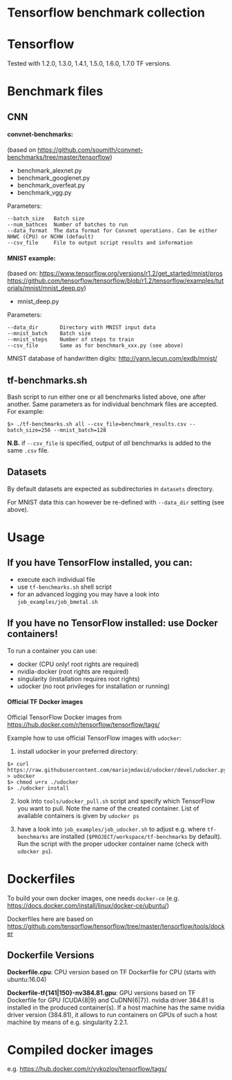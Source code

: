 Tensorflow benchmark collection
====

# Tensorflow
Tested with 1.2.0, 1.3.0, 1.4.1, 1.5.0, 1.6.0, 1.7.0 TF versions.

# Benchmark files
## CNN 
#### convnet-benchmarks: 
(based on https://github.com/soumith/convnet-benchmarks/tree/master/tensorflow)
- benchmark_alexnet.py
- benchmark_googlenet.py
- benchmark_overfeat.py
- benchmark_vgg.py

Parameters:
```
--batch_size   Batch size 
--num_bathces  Number of batches to run
--data_format  The data format for Convnet operations. Can be either NHWC (CPU) or NCHW (default)
--csv_file     File to output script results and information
```

#### MNIST example: <br>
(based on: https://www.tensorflow.org/versions/r1.2/get_started/mnist/pros<br>
https://github.com/tensorflow/tensorflow/blob/r1.2/tensorflow/examples/tutorials/mnist/mnist_deep.py)
- mnist_deep.py

Parameters:
```
--data_dir       Directory with MNIST input data
--mnist_batch    Batch size
--mnist_steps    Number of steps to train
--csv_file       Same as for benchmark_xxx.py (see above)
```
MNIST database of handwritten digits: http://yann.lecun.com/exdb/mnist/

## tf-benchmarks.sh
Bash script to run either one or all benchmarks listed above, one after another. Same parameters as for individual benchmark files are accepted. For example:
```
$> ./tf-benchmarks.sh all --csv_file=benchmark_results.csv --batch_size=256 --mnist_batch=128
```
**N.B.** if `--csv_file` is specified, output of _all_ benchmarks is added to the same `.csv` file.

## Datasets
By default datasets are expected as subdirectories in `datasets` directory. 

For MNIST data this can however be re-defined with `--data_dir` setting (see above).

# Usage
## If you have TensorFlow installed, you can:
- execute each individual file
- use `tf-benchmarks.sh` shell script
- for an advanced logging you may have a look into `job_examples/job_bmetal.sh` 

## If you have no TensorFlow installed: use Docker containers!
To run a container you can use:
- docker (CPU only! root rights are required)
- nvidia-docker (root rights are required)
- singularity (installation requires root rights)
- udocker (no root privileges for installation or running)

#### Official TF Docker images
Official TensorFlow Docker images from https://hub.docker.com/r/tensorflow/tensorflow/tags/

Example how to use official TensorFlow images with `udocker`:
1. install udocker in your preferred directory:
```
$> curl https://raw.githubusercontent.com/mariojmdavid/udocker/devel/udocker.py > udocker
$> chmod u+rx ./udocker
$> ./udocker install 
```
2. look into `tools/udocker_pull.sh` script and specify which TensorFlow you want to pull. Note the name of the created container. List of available containers is given by `udocker ps`

3. have a look into `job_examples/job_udocker.sh` to adjust e.g. where `tf-benchmarks` are installed (`$PROJECT/workspace/tf-benchmarks` by default). Run the script with the proper udocker container name (check with `udocker ps`).


# Dockerfiles
To build your own docker images, one needs `docker-ce` (e.g. https://docs.docker.com/install/linux/docker-ce/ubuntu/)

Dockerfiles here are based on https://github.com/tensorflow/tensorflow/tree/master/tensorflow/tools/docker

## Dockerfile Versions
**Dockerfile.cpu**: CPU version based on TF Dockerfile for CPU (starts with ubuntu:16.04)

**Dockerfile-tf{141|150}-nv384.81.gpu**: GPU versions based on TF Dockerfile for GPU (CUDA{8|9} and CuDNN{6|7}). 
nvidia driver 384.81 is installed in the produced container(s). If a host machine has the same nvidia driver version (384.81), it allows to run containers on GPUs of such a host machine by means of e.g. singularity 2.2.1.

# Compiled docker images
e.g. https://hub.docker.com/r/vykozlov/tensorflow/tags/


